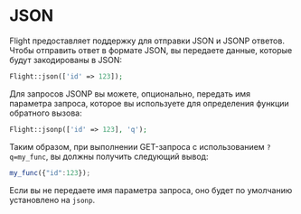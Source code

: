 # JSON

Flight предоставляет поддержку для отправки JSON и JSONP ответов. Чтобы отправить ответ в формате JSON, вы передаете данные, которые будут закодированы в JSON:

```php
Flight::json(['id' => 123]);
```

Для запросов JSONP вы можете, опционально, передать имя параметра запроса, которое вы используете для определения функции обратного вызова:

```php
Flight::jsonp(['id' => 123], 'q');
```

Таким образом, при выполнении GET-запроса с использованием `?q=my_func`, вы должны получить следующий вывод:

```javascript
my_func({"id":123});
```

Если вы не передаете имя параметра запроса, оно будет по умолчанию установлено на `jsonp`.